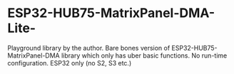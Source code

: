 # ESP32-HUB75-MatrixPanel-DMA-Lite-
Playground library by the author. Bare bones version of ESP32-HUB75-MatrixPanel-DMA library which only has uber basic functions. No run-time configuration. ESP32 only (no S2, S3 etc.)
